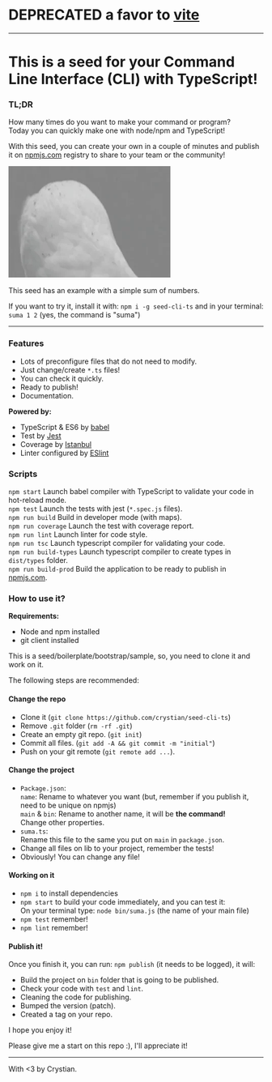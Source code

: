 # DEPRECATED a favor to [vite](https://vitejs.dev/)
---
# This is a seed for your Command Line Interface (CLI) with TypeScript!

### TL;DR

How many times do you want to make your command or program?  
Today you can quickly make one with node/npm and TypeScript!

With this seed, you can create your own in a couple of minutes and publish it on [npmjs.com](https://www.npmjs.com/) registry to share to your team or the community!

![](docs/img/wow.webp)

This seed has an example with a simple sum of numbers.

If you want to try it, install it with: `npm i -g seed-cli-ts` and in your terminal: `suma 1 2` (yes, the command is "suma")


---

### Features

* Lots of preconfigure files that do not need to modify.
* Just change/create `*.ts` files!
* You can check it quickly.
* Ready to publish!
* Documentation.

**Powered by:**

* TypeScript & ES6 by [babel](https://babeljs.io/docs/en/babel-preset-typescript)
* Test by [Jest](https://jestjs.io/)
* Coverage by [Istanbul](https://istanbul.js.org/)
* Linter configured by [ESlint](https://eslint.org/)

### Scripts

`npm start` Launch babel compiler with TypeScript to validate your code in hot-reload mode.  
`npm test` Launch the tests with jest (`*.spec.js` files).  
`npm run build` Build in developer mode (with maps).   
`npm run coverage` Launch the test with coverage report.  
`npm run lint` Launch linter for code style.  
`npm run tsc` Launch typescript compiler for validating your code.   
`npm run build-types` Launch typescript compiler to create types in `dist/types` folder.  
`npm run build-prod` Build the application to be ready to publish in [npmjs.com](https://www.npmjs.com/).  


### How to use it?

**Requirements:**  
* Node and npm installed
* git client installed

This is a seed/boilerplate/bootstrap/sample, so, you need to clone it and work on it.

The following steps are recommended:  

#### Change the repo

* Clone it (`git clone https://github.com/crystian/seed-cli-ts`)
* Remove `.git` folder (`rm -rf .git`)
* Create an empty git repo. (`git init`)
* Commit all files. (`git add -A && git commit -m "initial"`)
* Push on your git remote (`git remote add ...`).

#### Change the project

* `Package.json`:   
    `name`: Rename to whatever you want (but, remember if you publish it, need to be unique on npmjs)  
    `main` & `bin`: Rename to another name, it will be **the command!**  
    Change other properties. 
* `suma.ts`:  
    Rename this file to the same you put on `main` in `package.json`.  
* Change all files on lib to your project, remember the tests!
* Obviously! You can change any file!

#### Working on it

* `npm i` to install dependencies
* `npm start` to build your code immediately, and you can test it:  
    On your terminal type: `node bin/suma.js` (the name of your main file)
* `npm test` remember!
* `npm lint` remember!

#### Publish it!

Once you finish it, you can run: `npm publish` (it needs to be logged), it will:
* Build the project on `bin` folder that is going to be published.
* Check your code with `test` and `lint`.
* Cleaning the code for publishing.
* Bumped the version (patch).
* Created a tag on your repo.  


I hope you enjoy it!

Please give me a start on this repo :), I'll appreciate it!    

---

With <3 by Crystian. 


